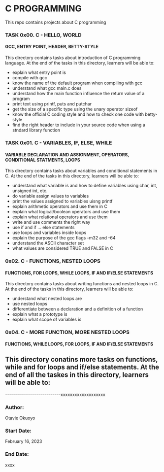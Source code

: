 # C PROGRAMMING

This repo contains projects about C programming

### TASK 0x00. C - HELLO, WORLD
#### GCC, ENTRY POINT, HEADER, BETTY-STYLE
This directory contains tasks about introduction of C programming language. At the end of the tasks in this directory, learners will be able to:
- explain what entry point is
- compile with gcc
- know the name of the default program when compiling with gcc
- understand what gcc main.c does
- understand how the main function influence the return value of a program
- print text using printf, puts and putchar
- get the size of a specific type using the unary operator sizeof
- know the official C coding style and how to check one code with betty-style
- find the right header to include in your source code when using a stndard library function


### TASK 0x01. C - VARIABLES, IF, ELSE, WHILE
#### VARIABLE DECLARATION AND ASSIGNMENT, OPERATORS, CONDITIONAL STATMENTS, LOOPS
This directory contains tasks about variables and conditional statements in C. At the end of the tasks in this directory, learners will be able to:
- understand what variable is and how to define variables using char, int, unsigned int, etc.
- do variable assign values to variables
- print the values assigned to variables uisng printf
- explain arithmetic operators and use them in C
- explain what logical/boolean operators and use them
- explain what relational operators and use them
- write and use comments the right way
- use if and if ... else statements
- use loops and variables inside loops
- explain the purpose of the gcc flags -m32 and -64
- understand the ASCII character set
- what values are considered TRUE and FALSE in C


### 0x02. C - FUNCTIONS, NESTED LOOPS
#### FUNCTIONS, FOR LOOPS, WHILE LOOPS, IF AND IF/ELSE STATEMENTS
This directory contains tasks about writing functions and nested loops in C. At the end of the tasks in this directory, learners will be able to:
- understand what nested loops are 
- use nested loops
- differentiate between a declaration and a definition of a function
- explain what a prototype is
- explain what scope of variables is


### 0x04. C - MORE FUNCTION, MORE NESTED LOOPS
#### FUNCTIONS, WHILE LOOPS, FOR LOOPS, IF AND IF/ELSE STATEMENTS
This directory conatins more tasks on functions, while and for loops and if/else statements. At the end of all the taskes in this directory, learners will be able to:
- 




----------------------------xxxxxxxxxxxxxxxxxxx

### Author:
Otavie Okuoyo

### Start Date:
February 16, 2023

### End Date:
xxxx
